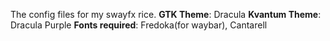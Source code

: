The config files for my swayfx rice. 
**GTK Theme**: Dracula
**Kvantum Theme**: Dracula Purple
**Fonts required**: Fredoka(for waybar), Cantarell
